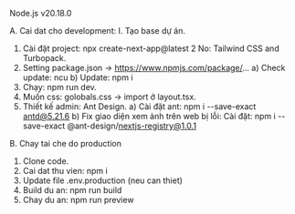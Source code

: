 Node.js v20.18.0

A. Cai dat cho development: 
I. Tạo base dự án.
1. Cài đặt project:
npx create-next-app@latest
	2 No: Tailwind CSS and Turbopack.
2. Setting package.json -> https://www.npmjs.com/package/...
a) Check update: ncu
b) Update: npm i
3. Chạy: npm run dev.
4. Muốn css:
golobals.css -> import ở layout.tsx.
5. Thiết kế admin: Ant Design.
a) Cài đặt ant: npm i --save-exact antd@5.21.6
b) Fix giao diện xem ảnh trên web bị lỗi:
	Cài đặt: npm i --save-exact @ant-design/nextjs-registry@1.0.1

B. Chay tai che do production
1. Clone code.
2. Cai dat thu vien: npm i
3. Update file .env.production (neu can thiet)
4. Build du an: npm run build
5. Chay du an: npm run preview